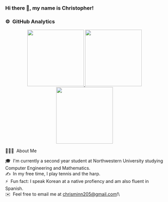 ### Hi there 👋, my name is Christopher!

### ⚙️ &nbsp;GitHub Analytics

<p align="center">
<a href="https://github.com/minnce">
  <img height="180em" src="https://github-readme-stats-eight-theta.vercel.app/api?username=minnce&show_icons=true&theme=algolia&include_all_commits=true&count_private=true"/>
  <img height="180em" src="https://github-readme-stats-eight-theta.vercel.app/api/top-langs/?username=minnce&layout=compact&langs_count=8&theme=algolia"/>
  <img height="180em" src="https://github-readme-streak-stats.herokuapp.com?user=minnce&&theme=algolia"/>
  
</a>
</p>
👨🏻‍💻 &nbsp;About Me

🎓 &nbsp;I'm currently a second year student at Northwestern University studying Computer Engineering and Mathematics.\
✍️ &nbsp;In my free time, I play tennis and the harp.\
⚡ &nbsp;Fun fact: I speak Korean at a native profiency and am also fluent in Spanish.\
✉️ &nbsp;Feel free to email me at chrisminn205@gmail.com!\

